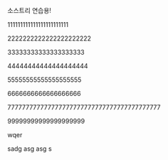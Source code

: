 소스트리 연습용!

111111111111111111111111

2222222222222222222222

33333333333333333333

44444444444444444444

55555555555555555555

6666666666666666666

777777777777777777777777777777777777777777

99999999999999999999

wqer

 sadg asg asg s